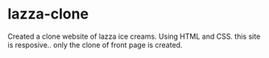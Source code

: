 # lazza-clone

Created a clone website of lazza ice creams. Using HTML and CSS. this site is resposive..
only the clone of front page is created.
